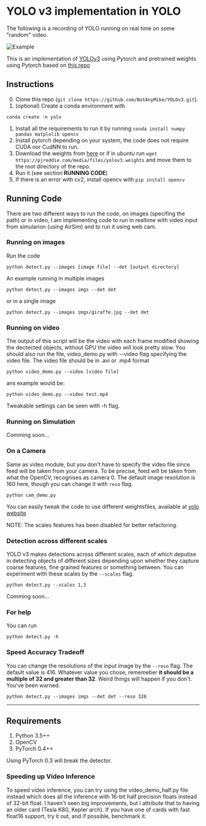 # YOLO v3 implementation in YOLO

The following is a recording of YOLO running on real time on some "random" video.

![Example](example.gif)

This is an implementation of [YOLOv3](https://pjreddie.com/media/files/papers/YOLOv3.pdf) using Pytorch and pretrained weights using Pytorch based on [this repo](https://github.com/ayooshkathuria/pytorch-yolo-v3)

## Instructions 

0. Clone this repo (``git clone https://github.com/NotAnyMike/YOLOv3.git``).
1. (optional) Create a conda environment with
```
conda create -n yolo
```
1. Install all the requirements to run it by running
``conda install numpy pandas matplolib opencv``
2. Install pytorch depending on your system, the code does not require CUDA nor CudNN to run.
3. Download the weights from [here](https://pjreddie.com/media/files/yolov3.weights) or if in ubuntu run
``wget https://pjreddie.com/media/files/yolov3.weights``
and move them to the root directory of the repo.
4. Run it (see section **RUNNING CODE**)
3. If there is an error with cv2, install opencv with ``pip install opencv``

## Running Code

There are two different ways to run the code, on images (specifing the path) or in video, I am implementing code to run in realtime with video input from simularion (using AirSim) and to run it using web cam.

### Running on images

Run the code

```
python detect.py --images [image file] --det [output directory]
```

An example running in multiple images

```
python detect.py --images imgs --det det 
```
or in a single image

```
python detect.py --images imgs/giraffe.jpg --det det
```


### Running on video

The output of this script will be the video with each frame modified showing the dectected objects, without GPU the video will look pretty slow. You should also run the file, video_demo.py with --video flag specifying the video file. The video file should be in .avi or .mp4 format

```
python video_demo.py --video [video file]
```

ans example would be:

```
python video_demo.py --video test.mp4
```

Tweakable settings can be seen with -h flag. 


### Running on Simulation

Comming soon...

### On a Camera
Same as video module, but you don't have to specify the video file since feed will be taken from your camera. To be precise, 
feed will be taken from what the OpenCV, recognises as camera 0. The default image resolution is 160 here, though you can change it with `reso` flag.

```
python cam_demo.py
```
You can easily tweak the code to use different weightsfiles, available at [yolo website](https://pjreddie.com/darknet/yolo/)

NOTE: The scales features has been disabled for better refactoring.

### Detection across different scales
YOLO v3 makes detections across different scales, each of which deputise in detecting objects of different sizes depending upon whether they capture coarse features, fine grained features or something between. You can experiment with these scales by the `--scales` flag. 

```
python detect.py --scales 1,3
```

Comming soon...

### For help 

You can run
```
python detect.py -h
```

### Speed Accuracy Tradeoff
You can change the resolutions of the input image by the `--reso` flag. The default value is 416. Whatever value you chose, rememeber **it should be a multiple of 32 and greater than 32**. Weird things will happen if you don't. You've been warned. 

```
python detect.py --images imgs --det det --reso 320
```

---

## Requirements
1. Python 3.5++
2. OpenCV
3. PyTorch 0.4++

Using PyTorch 0.3 will break the detector.

### Speeding up Video Inference

To speed video inference, you can try using the video_demo_half.py file instead which does all the inference with 16-bit half 
precision floats instead of 32-bit float. I haven't seen big improvements, but I attribute that to having an older card 
(Tesla K80, Kepler arch). If you have one of cards with fast float16 support, try it out, and if possible, benchmark it. 


